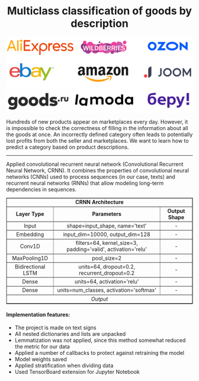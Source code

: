 <div align="center">
    <h1>Multiclass classification of goods by description</h1>
</div>

<div align="center">
  <img src="./images/Marketplaces.png" alt="Marketplaces">
</div>

Hundreds of new products appear on marketplaces every day. However, it is impossible to check the correctness of filling in the information about all the goods at once. An incorrectly defined category often leads to potentially lost profits from both the seller and marketplaces. We want to learn how to predict a category based on product descriptions.

____

Applied convolutional recurrent neural network (Convolutional Recurrent Neural Network, CRNN). It combines the properties of convolutional neural networks (CNNs) used to process sequences (in our case, texts) and recurrent neural networks (RNNs) that allow modeling long-term dependencies in sequences.

<table align="center" border="1" cellpadding="5">
  <tr>
    <td colspan="3" align="center"><b>CRNN Architecture</b></td>
  </tr>
  <tr>
    <td align="center"><b>Layer Type</b></td>
    <td align="center"><b>Parameters</b></td>
    <td align="center"><b>Output Shape</b></td>
  </tr>
  <tr>
    <td align="center">Input</td>
    <td align="center">shape=input_shape, name='text'</td>
    <td align="center">-</td>
  </tr>
  <tr>
    <td align="center">Embedding</td>
    <td align="center">input_dim=10000, output_dim=128</td>
    <td align="center">-</td>
  </tr>
  <tr>
    <td align="center">Conv1D</td>
    <td align="center">filters=64, kernel_size=3, padding='valid', activation='relu'</td>
    <td align="center">-</td>
  </tr>
  <tr>
    <td align="center">MaxPooling1D</td>
    <td align="center">pool_size=2</td>
    <td align="center">-</td>
  </tr>
  <tr>
    <td align="center">Bidirectional LSTM</td>
    <td align="center">units=64, dropout=0.2, recurrent_dropout=0.2</td>
    <td align="center">-</td>
  </tr>
  <tr>
    <td align="center">Dense</td>
    <td align="center">units=64, activation='relu'</td>
    <td align="center">-</td>
  </tr>
  <tr>
    <td align="center">Dense</td>
    <td align="center">units=num_classes, activation='softmax'</td>
    <td align="center">-</td>
  </tr>
  <tr>
    <td colspan="3" align="center"><i>Output</i></td>
  </tr>
</table>

#### Implementation features:
 * The project is made on text signs
 * All nested dictionaries and lists are unpacked
 * Lemmatization was not applied, since this method somewhat reduced the metric for our data
 * Applied a number of callbacks to protect against retraining the model
 * Model weights saved
 * Applied stratification when dividing data
 * Used TensorBoard extension for Jupyter Notebook
